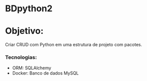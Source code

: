 # BDpython2


# Objetivo: 
Criar CRUD com Python em uma estrutura de projeto com pacotes.


### Tecnologias:
- ORM: SQLAlchemy
- Docker: Banco de dados MySQL